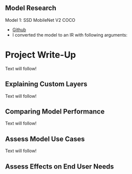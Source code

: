## Model Research

Model 1: SSD MobileNet V2 COCO
- [Github](./linux-setup.md)
- I converted the model to an IR with following arguments:

# Project Write-Up

Text will follow!

## Explaining Custom Layers

Text will follow!


## Comparing Model Performance

Text will follow!


## Assess Model Use Cases

Text will follow!

## Assess Effects on End User Needs
